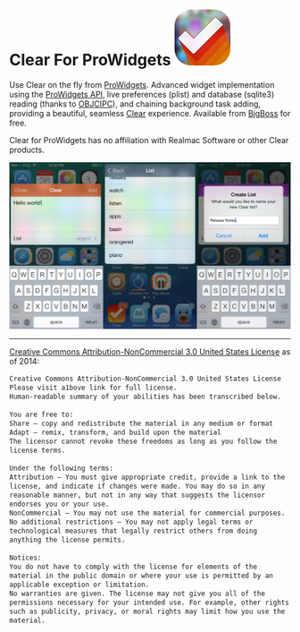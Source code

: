 Clear For ProWidgets ![](Icon.png)
=======================

Use Clear on the fly from [ProWidgets](http://prowidgets.net/). Advanced widget implementation using the [ProWidgets API](http://prowidgets.net/doc/), live preferences (plist) and database (sqlite3) reading (thanks to [OBJCIPC](https://github.com/a1anyip/libobjcipc)), and chaining background task adding, providing a beautiful, seamless [Clear](http://realmacsoftware.com/clear) experience. Available from [BigBoss](http://thebigboss.org) for free.

Clear for ProWidgets has no affiliation with Realmac Software or other Clear products.

![Three-pronged screenshot of all widget usage](Screenie.png)

---------------------------------------
[Creative Commons Attribution-NonCommercial 3.0 United States License](http://creativecommons.org/licenses/by-nc/3.0/us/) as of 2014:

	Creative Commons Attribution-NonCommercial 3.0 United States License
	Please visit a1bove link for full license.
	Human-readable summary of your abilities has been transcribed below.

	You are free to:
	Share — copy and redistribute the material in any medium or format
	Adapt — remix, transform, and build upon the material
	The licensor cannot revoke these freedoms as long as you follow the license terms.

	Under the following terms:
	Attribution — You must give appropriate credit, provide a link to the license, and indicate if changes were made. You may do so in any reasonable manner, but not in any way that suggests the licensor endorses you or your use.
	NonCommercial — You may not use the material for commercial purposes.
	No additional restrictions — You may not apply legal terms or technological measures that legally restrict others from doing anything the license permits.

	Notices:
	You do not have to comply with the license for elements of the material in the public domain or where your use is permitted by an applicable exception or limitation.
	No warranties are given. The license may not give you all of the permissions necessary for your intended use. For example, other rights such as publicity, privacy, or moral rights may limit how you use the material.
